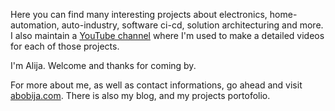 Here you can find many interesting projects about electronics, home-automation, auto-industry, software ci-cd, solution architecturing and more. I also maintain a [YouTube channel](https://youtube.com/AlijaBobija) where I'm used to make a detailed videos for each of those projects.

I'm Alija. Welcome and thanks for coming by.

For more about me, as well as contact informations, go ahead and visit [abobija.com](https://abobija.com). There is also my blog, and my projects portofolio.

<!--
---
![Alija's github stats](https://github-readme-stats.vercel.app/api/top-langs/?username=abobija&layout=compact&hide=html,css,cmake,makefile,scss,objective-c,batchfile&theme=radical&hide_border=true&border_radius=0&langs_count=10&cache_seconds=1800)
-->
